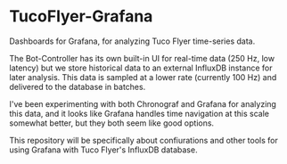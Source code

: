 # TucoFlyer-Grafana

Dashboards for Grafana, for analyzing Tuco Flyer time-series data.

The Bot-Controller has its own built-in UI for real-time data (250 Hz, low latency)
but we store historical data to an external InfluxDB instance for later analysis. This
data is sampled at a lower rate (currently 100 Hz) and delivered to the database in
batches.

I've been experimenting with both Chronograf and Grafana for analyzing this data,
and it looks like Grafana handles time navigation at this scale somewhat better, but
they both seem like good options.

This repository will be specifically about confiurations and other tools for using Grafana
with Tuco Flyer's InfluxDB database.
